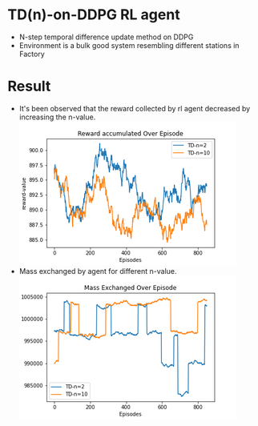 # TD(n)-on-DDPG RL agent
* N-step temporal difference update method on DDPG
* Environment is a bulk good system resembling different stations in Factory 
# Result
* It's been observed that the reward collected by rl agent decreased by increasing the n-value.
![TD-DDPG](https://github.com/leela93/TD-n-on-DDPG/blob/master/results/reward.png)
* Mass exchanged by agent for different n-value.
![TD-Mass](https://github.com/leela93/TD-n-on-DDPG/blob/master/results/mass.png)
